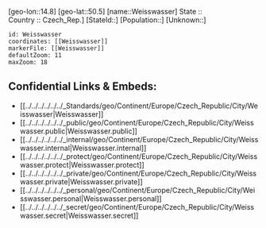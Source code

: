 ﻿---
location: [50.5,14.8] 
mapzoom: [7,12] 
mapmarker: city 
type: City
tags:
- geo/City


SpocWebEntityId: 35521
isDeleted: false
confidential: public

---
[geo-lon::14.8] 
[geo-lat::50.5] 
[name::Weisswasser] 
State ::  
Country :: Czech_Rep.] 
[StateId::] 
[Population::] 
[Unknown::] 


```leaflet
id: Weisswasser
coordinates: [[Weisswasser]] 
markerFile: [[Weisswasser]] 
defaultZoom: 11 
maxZoom: 18
```


## Confidential Links & Embeds: 
- [[../../../../../../_Standards/geo/Continent/Europe/Czech_Republic/City/Weisswasser|Weisswasser]] 
- [[../../../../../../_public/geo/Continent/Europe/Czech_Republic/City/Weisswasser.public|Weisswasser.public]] 
- [[../../../../../../_internal/geo/Continent/Europe/Czech_Republic/City/Weisswasser.internal|Weisswasser.internal]] 
- [[../../../../../../_protect/geo/Continent/Europe/Czech_Republic/City/Weisswasser.protect|Weisswasser.protect]] 
- [[../../../../../../_private/geo/Continent/Europe/Czech_Republic/City/Weisswasser.private|Weisswasser.private]] 
- [[../../../../../../_personal/geo/Continent/Europe/Czech_Republic/City/Weisswasser.personal|Weisswasser.personal]] 
- [[../../../../../../_secret/geo/Continent/Europe/Czech_Republic/City/Weisswasser.secret|Weisswasser.secret]] 
